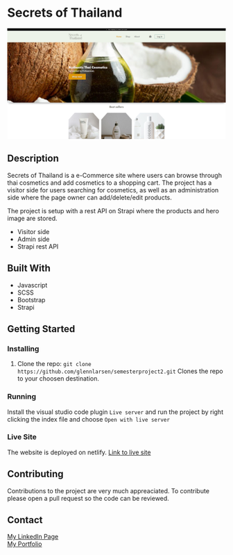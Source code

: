 # Secrets of Thailand

![screenshot](assets/screenshot.png)

## Description

Secrets of Thailand is a e-Commerce site where users can browse through thai cosmetics and add cosmetics to a shopping cart.
The project has a visitor side for users searching for cosmetics, as well as an administration side where the page owner can add/delete/edit products.

The project is setup with a rest API on Strapi where the products and hero image are stored.

- Visitor side
- Admin side
- Strapi rest API

## Built With

- Javascript
- SCSS
- Bootstrap
- Strapi

## Getting Started

### Installing

1. Clone the repo:
   `git clone https://github.com/glennlarsen/semesterproject2.git`
   Clones the repo to your choosen destination.

### Running

Install the visual studio code plugin `Live server` and run the project by right clicking the index file and choose `Open with live server`

### Live Site

The website is deployed on netlify.
[Link to live site](https://dreamy-swanson-ccd702.netlify.app/)

## Contributing

Contributions to the project are very much appreaciated. To contribute please open a pull request so the code can be reviewed.

## Contact

[My LinkedIn Page](https://www.linkedin.com/in/glenn-larsen-288173242/)\
[My Portfolio](https://glennportfolio.site)
